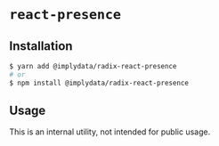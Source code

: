 # `react-presence`

## Installation

```sh
$ yarn add @implydata/radix-react-presence
# or
$ npm install @implydata/radix-react-presence
```

## Usage

This is an internal utility, not intended for public usage.
